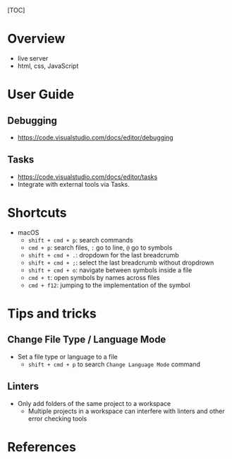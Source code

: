 [TOC]

# Overview

- live server
- html, css, JavaScript

# User Guide

## Debugging

- https://code.visualstudio.com/docs/editor/debugging

## Tasks

- https://code.visualstudio.com/docs/editor/tasks
- Integrate with external tools via Tasks.

# Shortcuts

- macOS
    + `shift + cmd + p`: search commands
    + `cmd + p`: search files, `:` go to line, `@` go to symbols
    + `shift + cmd + .`: dropdown for the last breadcrumb
    + `shift + cmd + ;`: select the last breadcrumb without dropdrown
    + `shift + cmd + o`: navigate between symbols inside a file
    + `cmd + t`: open symbols by names across files
    + `cmd + f12`: jumping to the implementation of the symbol

# Tips and tricks

## Change File Type / Language Mode

- Set a file type or language to a file
    + `shift + cmd + p` to search `Change Language Mode` command

## Linters

- Only add folders of the same project to a workspace
    - Multiple projects in a workspace can interfere with linters and
      other error checking tools

# References

[homepage]: https://code.visualstudio.com/?wt.mc_id=DX_841432
[wiki]: https://en.wikipedia.org/wiki/Visual_Studio_Code

